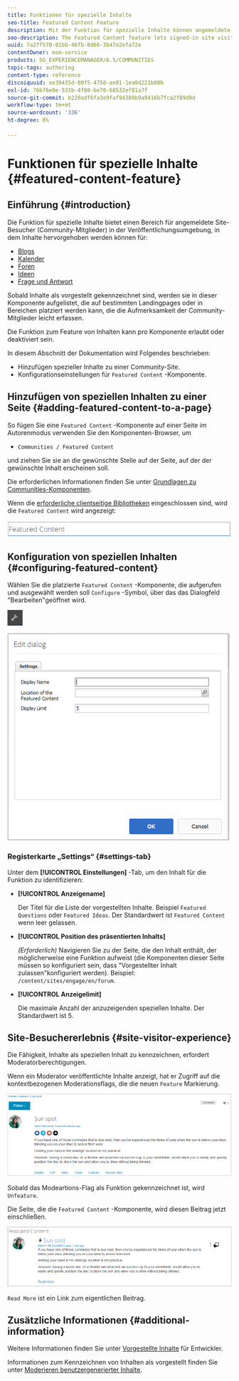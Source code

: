 ```yaml
---
title: Funktionen für spezielle Inhalte
seo-title: Featured Content Feature
description: Mit der Funktion für spezielle Inhalte können angemeldete Site-Besucher Inhalte hervorheben
seo-description: The Featured Content feature lets signed-in site visitors highlight content
uuid: 7a2ff570-01bb-46fb-8d66-3b47e2efa72e
contentOwner: msm-service
products: SG_EXPERIENCEMANAGER/6.5/COMMUNITIES
topic-tags: authoring
content-type: reference
discoiquuid: ee39435d-80f5-4758-ae01-1ea0d221b00b
exl-id: 76b76e0e-531b-4f80-be70-68532ef81a7f
source-git-commit: b220adf6fa3e9faf94389b9a9416b7fca2f89d9d
workflow-type: tm+mt
source-wordcount: '336'
ht-degree: 8%

---
```


# Funktionen für spezielle Inhalte {#featured-content-feature}

## Einführung    {#introduction}

Die Funktion für spezielle Inhalte bietet einen Bereich für angemeldete Site-Besucher (Community-Mitglieder) in der Veröffentlichungsumgebung, in dem Inhalte hervorgehoben werden können für:

* [Blogs](blog-feature.md)
* [Kalender](calendar.md)
* [Foren](forum.md)
* [Ideen](ideation-feature.md)
* [Frage und Antwort](working-with-qna.md)

Sobald Inhalte als vorgestellt gekennzeichnet sind, werden sie in dieser Komponente aufgelistet, die auf bestimmten Landingpages oder in Bereichen platziert werden kann, die die Aufmerksamkeit der Community-Mitglieder leicht erfassen.

Die Funktion zum Feature von Inhalten kann pro Komponente erlaubt oder deaktiviert sein.

In diesem Abschnitt der Dokumentation wird Folgendes beschrieben:

* Hinzufügen spezieller Inhalte zu einer Community-Site.
* Konfigurationseinstellungen für `Featured Content` -Komponente.

## Hinzufügen von speziellen Inhalten zu einer Seite {#adding-featured-content-to-a-page}

So fügen Sie eine `Featured Content` -Komponente auf einer Seite im Autorenmodus verwenden Sie den Komponenten-Browser, um

* `Communities / Featured Content`

und ziehen Sie sie an die gewünschte Stelle auf der Seite, auf der der gewünschte Inhalt erscheinen soll.

Die erforderlichen Informationen finden Sie unter [Grundlagen zu Communities-Komponenten](basics.md).

Wenn die [erforderliche clientseitige Bibliotheken](essentials-featured.md#essentials-for-client-side) eingeschlossen sind, wird die `Featured Content` wird angezeigt:

![featuredcontent](assets/featuredcontent.png)

## Konfiguration von speziellen Inhalten {#configuring-featured-content}

Wählen Sie die platzierte `Featured Content` -Komponente, die aufgerufen und ausgewählt werden soll `Configure` -Symbol, über das das Dialogfeld &quot;Bearbeiten&quot;geöffnet wird.

![configure-new](assets/configure-new.png)

![featuredcontent1](assets/featuredcontent1.png)

### Registerkarte „Settings“ {#settings-tab}

Unter dem **[!UICONTROL Einstellungen]** -Tab, um den Inhalt für die Funktion zu identifizieren:

* **[!UICONTROL Anzeigename]**

   Der Titel für die Liste der vorgestellten Inhalte. Beispiel `Featured Questions` oder `Featured Ideas`. Der Standardwert ist `Featured Content` wenn leer gelassen.

* **[!UICONTROL Position des präsentierten Inhalts]**

   *(Erforderlich)* Navigieren Sie zu der Seite, die den Inhalt enthält, der möglicherweise eine Funktion aufweist (die Komponenten dieser Seite müssen so konfiguriert sein, dass &quot;Vorgestellter Inhalt zulassen&quot;konfiguriert werden). Beispiel: `/content/sites/engage/en/forum`.

* **[!UICONTROL Anzeigelimit]**

   Die maximale Anzahl der anzuzeigenden speziellen Inhalte. Der Standardwert ist 5.

## Site-Besuchererlebnis {#site-visitor-experience}

Die Fähigkeit, Inhalte als speziellen Inhalt zu kennzeichnen, erfordert Moderatorberechtigungen.

Wenn ein Moderator veröffentlichte Inhalte anzeigt, hat er Zugriff auf die kontextbezogenen Moderationsflags, die die neuen `Feature` Markierung.

![site-visitor-experience](assets/site-visitor-experience.png)

Sobald das Modeartions-Flag als Funktion gekennzeichnet ist, wird `Unfeature`.

Die Seite, die die `Featured Content` -Komponente, wird diesen Beitrag jetzt einschließen.

![site-visitor-experience1](assets/site-visitor-experience1.png)

`Read More` ist ein Link zum eigentlichen Beitrag.

## Zusätzliche Informationen {#additional-information}

Weitere Informationen finden Sie unter [Vorgestellte Inhalte](essentials-featured.md) für Entwickler.

Informationen zum Kennzeichnen von Inhalten als vorgestellt finden Sie unter [Moderieren benutzergenerierter Inhalte](moderate-ugc.md).
